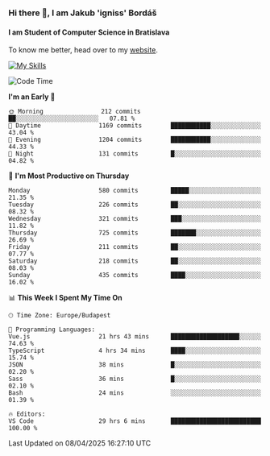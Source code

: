 ### Hi there 👋, I am Jakub 'igniss' Bordáš

#### I am Student of Computer Science in Bratislava
To know me better, head over to my [website](https://bordas.sk).

[![My Skills](https://skillicons.dev/icons?i=js,typescript,html,css,figma,svelte,vue,next,postgresql,nest,express,nodejs)](https://bordas.sk)


<!--START_SECTION:waka-->
![Code Time](http://img.shields.io/badge/Code%20Time-1%2C806%20hrs%2032%20mins-blue)

**I'm an Early 🐤** 

```text
🌞 Morning                212 commits         ██░░░░░░░░░░░░░░░░░░░░░░░   07.81 % 
🌆 Daytime                1169 commits        ███████████░░░░░░░░░░░░░░   43.04 % 
🌃 Evening                1204 commits        ███████████░░░░░░░░░░░░░░   44.33 % 
🌙 Night                  131 commits         █░░░░░░░░░░░░░░░░░░░░░░░░   04.82 % 
```
📅 **I'm Most Productive on Thursday** 

```text
Monday                   580 commits         █████░░░░░░░░░░░░░░░░░░░░   21.35 % 
Tuesday                  226 commits         ██░░░░░░░░░░░░░░░░░░░░░░░   08.32 % 
Wednesday                321 commits         ███░░░░░░░░░░░░░░░░░░░░░░   11.82 % 
Thursday                 725 commits         ███████░░░░░░░░░░░░░░░░░░   26.69 % 
Friday                   211 commits         ██░░░░░░░░░░░░░░░░░░░░░░░   07.77 % 
Saturday                 218 commits         ██░░░░░░░░░░░░░░░░░░░░░░░   08.03 % 
Sunday                   435 commits         ████░░░░░░░░░░░░░░░░░░░░░   16.02 % 
```


📊 **This Week I Spent My Time On** 

```text
🕑︎ Time Zone: Europe/Budapest

💬 Programming Languages: 
Vue.js                   21 hrs 43 mins      ███████████████████░░░░░░   74.63 % 
TypeScript               4 hrs 34 mins       ████░░░░░░░░░░░░░░░░░░░░░   15.74 % 
JSON                     38 mins             █░░░░░░░░░░░░░░░░░░░░░░░░   02.20 % 
Sass                     36 mins             █░░░░░░░░░░░░░░░░░░░░░░░░   02.10 % 
Bash                     24 mins             ░░░░░░░░░░░░░░░░░░░░░░░░░   01.39 % 

🔥 Editors: 
VS Code                  29 hrs 6 mins       █████████████████████████   100.00 % 
```


 Last Updated on 08/04/2025 16:27:10 UTC
<!--END_SECTION:waka-->
